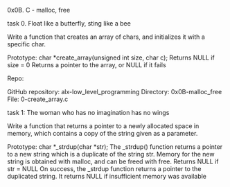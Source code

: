 0x0B. C - malloc, free


task 0. Float like a butterfly, sting like a bee

Write a function that creates an array of chars, and initializes it with a specific char.

Prototype: char *create_array(unsigned int size, char c);
Returns NULL if size = 0
Returns a pointer to the array, or NULL if it fails

Repo:

GitHub repository: alx-low_level_programming
Directory: 0x0B-malloc_free
File: 0-create_array.c


task 1: The woman who has no imagination has no wings

Write a function that returns a pointer to a newly allocated space in memory, 
which contains a copy of the string given as a parameter.

Prototype: char *_strdup(char *str);
The _strdup() function returns a pointer to a new string which is a duplicate of the string str. 
Memory for the new string is obtained with malloc, and can be freed with free.
Returns NULL if str = NULL
On success, the _strdup function returns a pointer to the duplicated string. 
It returns NULL if insufficient memory was available
